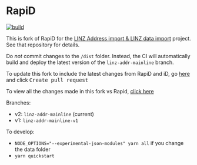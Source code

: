 # RapiD

[![build](https://github.com/osm-nz/RapiD/workflows/build/badge.svg)](https://github.com/osm-nz/RapiD/actions?query=workflow%3A%22build%22)

This is fork of RapiD for the [LINZ Address import & LINZ data import](https://github.com/osm-nz/linz-address-import) project. See that repository for details.

Do _not_ commit changes to the `/dist` folder. Instead, the CI will automatically build and deploy the latest version of the `linz-addr-mainline` branch.

To update this fork to include the latest changes from RapiD and iD, go [here](https://github.com/osm-nz/RapiD/compare/linz-addr-mainline...facebookincubator:main) and click <kbd>Create pull request</kbd>

To view all the changes made in this fork vs Rapid, [click here](https://github.com/osm-nz/RapiD/compare/main...linz-addr-mainline)

Branches:

- v2: `linz-addr-mainline` (current)
- v1: `linz-addr-mainline-v1`

To develop:

- `NODE_OPTIONS="--experimental-json-modules" yarn all` if you change the data folder
- `yarn quickstart`
